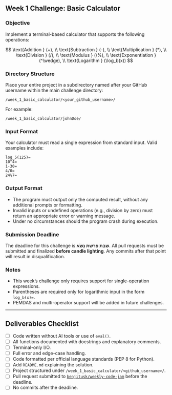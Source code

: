 ## Week 1 Challenge: Basic Calculator

### Objective

Implement a terminal-based calculator that supports the following operations:

$$
\text{Addition } (+), \\
\text{Subtraction } (-), \\
\text{Multiplication } (*), \\
\text{Division } (/), \\
\text{Modulus } (\%), \\
\text{Exponentiation } (^\wedge), \\
\text{Logarithm } (\log_b(x))
$$

### Directory Structure

Place your entire project in a subdirectory named after your GitHub username within the main challenge directory:

```
/week_1_basic_calculator/<your_github_username>/
```

For example:

```
/week_1_basic_calculator/johnDoe/
```

### Input Format

Your calculator must read a single expression from standard input. Valid examples include:

```
log_5(125)=
10^4=
1-30=
4/0=
24%7=
```

### Output Format

* The program must output only the computed result, without any additional prompts or formatting.
* Invalid inputs or undefined operations (e.g., division by zero) must return an appropriate error or warning message.
* Under no circumstances should the program crash during execution.

### Submission Deadline
The deadline for this challenge is **שבת פרשת נָשֹׂא**. All pull requests must be submitted and finalized **before candle lighting**. Any commits after that point will result in disqualification.

### Notes

* This week’s challenge only requires support for single-operation expressions.
* Parentheses are required only for logarithmic input in the form `log_b(x)=`.
* PEMDAS and multi-operator support will be added in future challenges.

---

## Deliverables Checklist

* [ ] Code written without AI tools or use of `eval()`.
* [ ] All functions documented with docstrings and explanatory comments.
* [ ] Terminal-only I/O.
* [ ] Full error and edge-case handling.
* [ ] Code formatted per official language standards (PEP 8 for Python).
* [ ] Add `README.md` explaining the solution.
* [ ] Project structured under `/week_1_basic_calculator/<github_username>/`.
* [ ] Pull request submitted to [`benjitusk/weekly-code-jam`](https://github.com/benjitusk/weekly-code-jam) before the deadline.
* [ ] No commits after the deadline.
